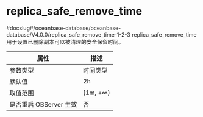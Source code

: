 replica_safe_remove_time 
=============================================
#docslug#/oceanbase-database/oceanbase-database/V4.0.0/replica_safe_remove_time-1-2-3
replica_safe_remove_time 用于设置已删除副本可以被清理的安全保留时间。


|      **属性**      |  **描述**   |
|------------------|-----------|
| 参数类型             | 时间类型      |
| 默认值              | 2h        |
| 取值范围             | \[1m, +∞) |
| 是否重启 OBServer 生效 | 否         |



